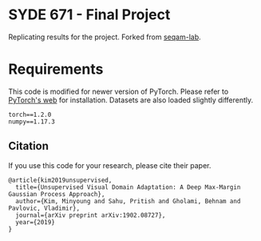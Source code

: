 # SYDE 671 - Final Project
Replicating results for the project. Forked from [seqam-lab](https://github.com/seqam-lab/GPDA).

# Requirements
This code is modified for newer version of PyTorch. 
Please refer to [PyTorch's web](https://pytorch.org/get-started/locally/) for installation.
Datasets are also loaded slightly differently.

```
torch==1.2.0
numpy==1.17.3
```

## Citation
If you use this code for your research, please cite their paper.
```
@article{kim2019unsupervised,
  title={Unsupervised Visual Domain Adaptation: A Deep Max-Margin Gaussian Process Approach},
  author={Kim, Minyoung and Sahu, Pritish and Gholami, Behnam and Pavlovic, Vladimir},
  journal={arXiv preprint arXiv:1902.08727},
  year={2019}
}
```
